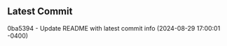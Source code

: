 
## Latest Commit
0ba5394 - Update README with latest commit info (2024-08-29 17:00:01 -0400) <Yunxi-Zhou>
